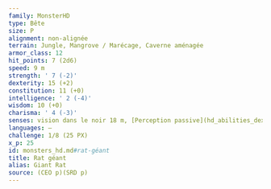 ```yaml
---
family: MonsterHD
type: Bête
size: P
alignment: non-alignée
terrain: Jungle, Mangrove / Marécage, Caverne aménagée
armor_class: 12
hit_points: 7 (2d6)
speed: 9 m
strength: ' 7 (-2)'
dexterity: 15 (+2)
constitution: 11 (+0)
intelligence: ' 2 (-4)'
wisdom: 10 (+0)
charisma: ' 4 (-3)'
senses: vision dans le noir 18 m, [Perception passive](hd_abilities_dexterity_perception_passive.md) 10
languages: —
challenge: 1/8 (25 PX)
x_p: 25
id: monsters_hd.md#rat-géant
title: Rat géant
alias: Giant Rat
source: (CEO p)(SRD p)
---
```


